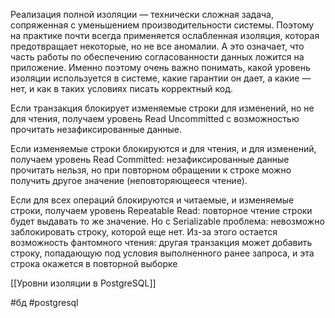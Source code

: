 Реализация полной изоляции — технически сложная задача, сопряженная с уменьшением производительности системы. Поэтому на практике почти всегда применяется ослабленная изоляция, которая предотвращает некоторые, но не все аномалии. А это означает, что часть работы по обеспечению согласованности данных ложится на приложение. Именно поэтому очень важно понимать, какой уровень изоляции используется в системе, какие гарантии он дает, а какие — нет, и как в таких условиях писать корректный код.

Если транзакция блокирует изменяемые строки для изменений, но не для чтения, получаем уровень Read Uncommitted с возможностью прочитать незафиксированные данные. 

Если изменяемые строки блокируются и для чтения, и для изменений, получаем уровень Read Committed: незафиксированные данные прочитать нельзя, но при повторном обращении к строке можно получить другое значение (неповторяющееся чтение). 

Если для всех операций блокируются и читаемые, и изменяемые строки, получаем уровень Repeatable Read: повторное чтение строки будет выдавать то же значение. Но с Serializable проблема: невозможно заблокировать строку, которой еще нет. Из-за этого остается возможность фантомного чтения: другая транзакция может добавить строку, попадающую под условия выполненного ранее запроса, и эта строка окажется в повторной выборке

[[Уровни изоляции в PostgreSQL]]

#бд 
#postgresql 

